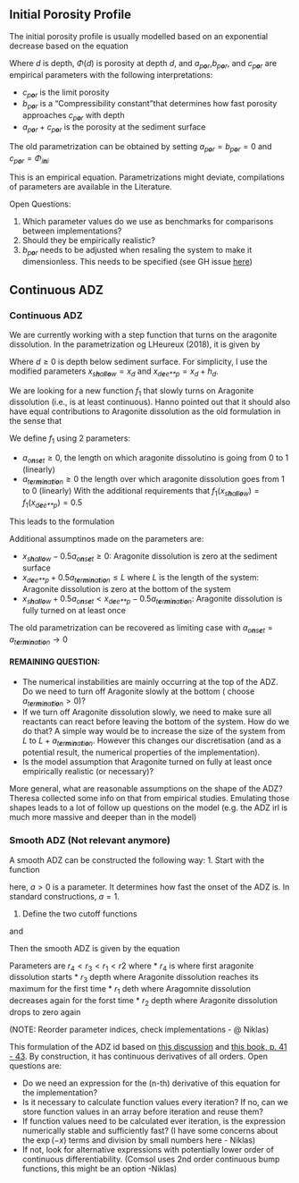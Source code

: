 ## Initial Porosity Profile

The initial porosity profile is usually modelled based on an exponential
decrease based on the equation

Where *d* is depth, *Φ*(*d*) is porosity at depth *d*, and
*a*<sub>*p**o**r*</sub>,*b*<sub>*p**o**r*</sub>, and
*c*<sub>*p**o**r*</sub> are empirical parameters with the following
interpretations:

-   *c*<sub>*p**o**r*</sub> is the limit porosity
-   *b*<sub>*p**o**r*</sub> is a “Compressibility constant”that
    determines how fast porosity approaches *c*<sub>*p**o**r*</sub> with
    depth
-   *a*<sub>*p**o**r*</sub> + *c*<sub>*p**o**r*</sub> is the porosity at
    the sediment surface

The old parametrization can be obtained by setting
*a*<sub>*p**o**r*</sub> = *b*<sub>*p**o**r*</sub> = 0 and
*c*<sub>*p**o**r*</sub> = *Φ*<sub>*i**n**i*</sub>

This is an empirical equation. Parametrizations might deviate,
compilations of parameters are available in the Literature.

Open Questions:

1.  Which parameter values do we use as benchmarks for comparisons
    between implementations?
2.  Should they be empirically realistic?
3.  *b*<sub>*p**o**r*</sub> needs to be adjusted when resaling the
    system to make it dimensionless. This needs to be specified (see GH
    issue [here](https://github.com/MindTheGap-ERC/LMA-Matlab/issues/4))

## Continuous ADZ

### Continuous ADZ

We are currently working with a step function that turns on the
aragonite dissolution. In the parametrization og LHeureux (2018), it is
given by

Where *d* ≥ 0 is depth below sediment surface. For simplicity, I use the
modified parameters
*x*<sub>*s**h**a**l**l**o**w*</sub> = *x*<sub>*d*</sub> and
*x*<sub>*d**e**e**p*</sub> = *x*<sub>*d*</sub> + *h*<sub>*d*</sub>.

We are looking for a new function *f*<sub>1</sub> that slowly turns on
Aragonite dissolution (i.e., is at least continuous). Hanno pointed out
that it should also have equal contributions to Aragonite dissolution as
the old formulation in the sense that

We define *f*<sub>1</sub> using 2 parameters:

-   *a*<sub>*o**n**s**e**t*</sub> ≥ 0, the length on which aragonite
    dissolutino is going from 0 to 1 (linearly)
-   *a*<sub>*t**e**r**m**i**n**a**t**i**o**n*</sub> ≥ 0 the length over
    which aragonite dissolution goes from 1 to 0 (linearly) With the
    additional requirements that
    *f*<sub>1</sub>(*x*<sub>*s**h**a**l**l**o**w*</sub>) = *f*<sub>1</sub>(*x*<sub>*d**e**e**p*</sub>) = 0.5

This leads to the formulation

Additional assumptinos made on the parameters are:

-   *x*<sub>*s**h**a**l**l**o**w*</sub> − 0.5*a*<sub>*o**n**s**e**t*</sub> ≥ 0:
    Aragonite dissolution is zero at the sediment surface
-   *x*<sub>*d**e**e**p*</sub> + 0.5*a*<sub>*t**e**r**m**i**n**a**t**i**o**n*</sub> ≤ *L*
    where *L* is the length of the system: Aragonite dissolution is zero
    at the bottom of the system
-   *x*<sub>*s**h**a**l**l**o**w*</sub> + 0.5*a*<sub>*o**n**s**e**t*</sub> \< *x*<sub>*d**e**e**p*</sub> − 0.5*a*<sub>*t**e**r**m**i**n**a**t**i**o**n*</sub>:
    Aragonite dissolution is fully turned on at least once

The old parametrization can be recovered as limiting case with
*a*<sub>*o**n**s**e**t*</sub> = *a*<sub>*t**e**r**m**i**n**a**t**i**o**n*</sub> → 0

#### REMAINING QUESTION:

-   The numerical instabilities are mainly occurring at the top of the
    ADZ. Do we need to turn off Aragonite slowly at the bottom ( choose
    *a*<sub>*t**e**r**m**i**n**a**t**i**o**n*</sub> \> 0)?
-   If we turn off Aragonite dissolution slowly, we need to make sure
    all reactants can react before leaving the bottom of the system. How
    do we do that? A simple way would be to increase the size of the
    system from *L* to
    *L* + *a*<sub>*t**e**r**m**i**n**a**t**i**o**n*</sub>. However this
    changes our discretisation (and as a potential result, the numerical
    properties of the implementation).
-   Is the model assumption that Aragonite turned on fully at least once
    empirically realistic (or necessary)?

More general, what are reasonable assumptions on the shape of the ADZ?
Theresa collected some info on that from empirical studies. Emulating
those shapes leads to a lot of follow up questions on the model
(e.g. the ADZ irl is much more massive and deeper than in the model)

### Smooth ADZ (Not relevant anymore)

A smooth ADZ can be constructed the following way: 1. Start with the
function

here, *a* \> 0 is a parameter. It determines how fast the onset of the
ADZ is. In standard constructions, *a* = 1.

1.  Define the two cutoff functions

and

Then the smooth ADZ is given by the equation

Parameters are
*r*<sub>4</sub> \< *r*<sub>3</sub> \< *r*<sub>1</sub> \< *r*2 where \*
*r*<sub>4</sub> is where first aragonite dissolution starts \*
*r*<sub>3</sub> depth where Aragonite dissolution reaches its maximum
for the first time \* *r*<sub>1</sub> deth where Aragomnite dissolution
decreases again for the forst time \* *r*<sub>2</sub> depth where
Aragonite dissolution drops to zero again

(NOTE: Reorder parameter indices, check implementations - @ Niklas)

This formulation of the ADZ id based on [this
discussion](https://math.stackexchange.com/questions/101480/are-there-other-kinds-of-bump-functions-than-e-frac1x2-1)
and [this book, p. 41 - 43](https://doi.org/10.1007/978-1-4419-9982-5).
By construction, it has continuous derivatives of all orders. Open
questions are:

-   Do we need an expression for the (n-th) derivative of this equation
    for the implementation?
-   Is it necessary to calculate function values every iteration? If no,
    can we store function values in an array before iteration and reuse
    them?
-   If function values need to be calculated ever iteration, is the
    expression numerically stable and sufficiently fast? (I have some
    concerns about the exp (−*x*) terms and division by small numbers
    here - Niklas)
-   If not, look for alternative expressions with potentially lower
    order of continuous differentiability. (Comsol uses 2nd order
    continuous bump functions, this might be an option -Niklas)
